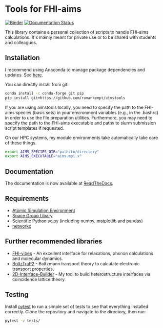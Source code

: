 # Tools for FHI-aims

[![Binder](https://mybinder.org/badge_logo.svg)](https://mybinder.org/v2/gh/romankempt/aimstools/HEAD)
[![Documentation Status](https://readthedocs.org/projects/aims-tools/badge/?version=latest)](https://aims-tools.readthedocs.io/en/latest/?badge=latest)

This library contains a personal collection of scripts to handle FHI-aims calculations. It's mainly meant for private use or to be shared with students and colleagues.

## Installation

I recommend using Anaconda to manage package dependencies and updates. See [here](https://docs.conda.io/projects/conda/en/latest/user-guide/getting-started.html).

You can directly install from git:

```bash
conda install -c conda-forge git pip
pip install git+https://github.com/romankempt/aimstools
```

If you are using aimstools locally, you need to specify the path to the FHI-aims species (basis sets) in your environment variables (e.g., in the .bashrc) in order to use the file preparation utilities. Furthermore, you may need to specify the path to the FHI-aims executable and paths to slurm submission script templates if requested.

On our HPC systems, my module environments take automatically take care of these things.

```bash
export AIMS_SPECIES_DIR="path/to/directory"
export AIMS_EXECUTABLE="aims.mpi.x"
```

## Documentation
The documentation is now available at [ReadTheDocs](https://aims-tools.readthedocs.io/en/master/).

## Requirements

- [Atomic Simulation Environment](https://wiki.fysik.dtu.dk/ase/)
- [Space Group Libary](https://atztogo.github.io/spglib/python-spglib.html)
- [Scientific Python](https://www.scipy.org/) scipy (including numpy, matplotlib and pandas)
- [networkx](https://networkx.github.io/documentation/stable/install.html)

## Further recommended libraries

- [FHI-vibes](https://vibes-developers.gitlab.io/vibes/) - An excellent interface for relaxations, phonon calculations and molecular dynamics.
- [BoltzTraP2](https://gitlab.com/sousaw/BoltzTraP2) - Boltzmann transport theory to calculate electronic transport properties.
- [2D-Interface-Builder](https://github.com/AK-Heine/2D-Interface-Builder) - My tool to build heterostructure interfaces via coincidence lattice theory.

## Testing

Install [pytest](https://docs.pytest.org/en/stable/) to run a simple set of tests to see that everything installed correctly. Clone the repository and navigate to the directory, then run:

```bash
pytest -v tests/
```
